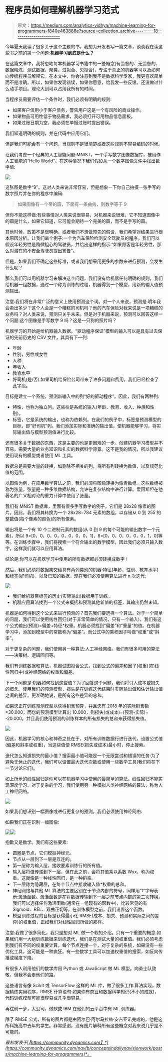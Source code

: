# 程序员如何理解机器学习范式

> 原文：<https://medium.com/analytics-vidhya/machine-learning-for-programmers-f840e463886e?source=collection_archive---------18----------------------->

今年夏天我读了很多关于这个主题的书，我想为开发者写一篇文章，谈谈我在读这些书之前的第一个问题:**机器学习到底是什么？**

在这篇文章中，我将忽略每本机器学习书籍中的一些概念(有监督的、无监督的、数据精炼、测试数据、聚类、过拟合、欠拟合)，专注于真正的机器学习以及如何向传统程序员解释它。在本文中，你会注意到我不是数据科学专家，我更喜欢简单而不是准确。所以，如果你发现错误，如果你愿意，给我发一些反馈。还没做过什么动手项目。理论大到可以占用我所有的时间。

当程序员需要评估一个条件时，我们必须有明确的规则:

*   如果客户信用小于客户债务，警告用户这是一个有风险的商业操作。
*   如果物品可用性低于物品需求，我必须打开可用物品信息面板。
*   如果过账日期为空，我必须在单据过账时提出错误。

我们知道明确的规则，并在代码中应用它们。

但是我们可能会有一个问题，当规则不是很清楚或者这些规则不容易编码的时候。

让我们考虑一个经典的人工智能问题:MNIST，一个手写数字图像数据库，被用作人工智能的“Hello World”。在这种情况下我们假设从一个数字图像文件中找出数字值:

![](img/ecabaaeb5a698032804f1d593035f37e.png)

这张图是数字“9”。这对人类来说非常容易，但是想象一下你自己拍摄一张手写的数字照片并在你的程序中编码:

> 如果图像有一个带的圆，下面有一条曲线，则数字等于 9

但你不能这样做:有些事情对人类来说很容易，对机器来说很难，它不知道图像中的圆是什么，如果它知道，它可能会期待一个完美的圆，而不是手写的圆。

其他时候，政策不是很明确，或者我们不想做预先的假设，我们希望对结果进行根本原因分析。让我们举个例子:一个为汽车保险检测安全驾驶员的程序。我们可以假设年轻男性是稍微粗心的驾驶员，并给出这样的指示:“如果顾客是年轻男性，那么对潜在的不安全驾驶员提出警告”。

但是，如果我们不确定这些标准，或者我们想采用更多的参数来进行预测，会发生什么呢？

那么我们可以用机器学习来解决这个问题。我们没有给机器任何明确的规则，我们给机器一组数据，通过一个称为训练的过程，机器得到一个模型，用新的输入值预测输出。

注意:我们将在非常广泛的意义上使用预测这个词。对一个人来说，预测是:明年我会卖出多少？这个人会是一个糟糕的司机吗？他的汽车保险对我来说是一项糟糕的业务吗？对人类来说，预测只关乎未来。但是对于机器来说，预测可以回答这样一个问题:这个图像是手写数字 9 吗？这是一只狗的照片吗？

机器学习的开始是给机器输入数据。“驱动程序保证”模型的输入可以是具有过去保证的先前历史的 CSV 文件，其具有下一列:

*   年龄
*   性别，男性或女性
*   人种
*   年收入
*   教育水平
*   好司机(是/否):如果司机给保险公司带来了许多问题和费用，我们已经检查了此字段。

目标是建立一个系统，预测新输入中的列“好的驱动程序”。因此，我们有两种列:

*   特性，也称为独立列。这些栏是系统的输入(年龄、教育、收入、种族和性别)。
*   标签，它是系统的输出，也称为依赖列。在我们的例子中，标签是预测模型的目标，即“好司机”列。我们添加实际和准确的输出值，使机器能够学习，将实际输出值与模型预测值进行比较。

还有很多关于数据的东西，这是主要的也是更困难的一步。创建机器学习模型并不容易。需要大量的业务知识和扎实的数据科学背景。这不是我的情况，所以我建议使用现有的模型或者使用 ML 工具。

数据总是需要大量的转换，如删除不相关的列，将所有列转换为数值，以及规范化值的范围。

以图像为例，在应用数学算法之前，我们必须将图像转换为像素数组。这些数组被称为张量。张量是一种多维数据结构，允许在复杂结构中进行计算。爱因斯坦在他著名的广义相对论的重力计算中使用了张量。

我们有 MNIST 数据库，里面有很多手写数字的例子。它们是 28x28 像素的图片。因此，我们将其转换为一个 28x28=784 元素的数组，以存储从 0 到 255 的整数值(每个像素的颜色)的所有像素。

输出将是一个有 10 个二进制元素的数组(从 0 到 9 的每个可能的输出数字一个元素)，所以 9=[0，0，0，0，0，0，0，0，1]，8=[0，0，0，0，0，0，1，0]等等。在训练步骤中，我们将搜索一个符合输出的数学模型，因此我们必须只输入数字，这样我们就可以应用算法。

结论是:你可以在机器学习中使用的所有数据都必须转换成数字！

然后，我们必须将数据集交给具有两列类别的机器:特征(年龄、性别、教育水平)和标签(好司机)，以及已知的数据。现在我们必须使用算法进行 n 次迭代:

![](img/280e7de8dc6ead031eb3780c5f7c5e7e.png)

*   我们给机器带标签的历史(实际输出)数据用于训练。
*   机器应用算法找到一个公式来概括和预测其他新值的标签，其输出仍然未知。

机器是如何得到这个公式来进行预测的？首先我们要选择一个算法。对于一个简单的问题，我们可以使用线性回归(对于非常简单的情况，只有一个输入)，我们有这个公式输出(预测)=偏差+特征*权重。机器必须找到“偏差”和“重量”的值。在机器学习中，添加到模型中的常数称为“偏差”。而公式中的乘积因子叫做“权重”或“斜率”。

对于更复杂的问题，我们使用另一种算法:人工神经网络。我们有很多可用的算法——决策树、逻辑回归等。

我们有训练数据和算法，机器试图拟合公式，找到公式的偏差和因子(权重)(在线性回归中)或神经网络的权重和偏差。

下一个问题是:机器如何找到这些值？为了回答这个问题，我们将引入成本或损失的概念。使用我们的预测模型，损失是在训练迭代结束时实际输出值和估计输出值之间的差异。更准确地说，是所有这些差异的总和。

如果您正在训练预测模型以获得销售预算，并且您有 2018 年的实际销售额=30.000，而您的预测模型计算出 10.000，则损失(或成本)=(预测-实际)= -20.000。并且我们使用预测的训练样本的所有损失的总和来获得损失值。

![](img/d4885a564bc0f8f6a13dbba2ca08c205.png)

因此，机器学习的核心和神奇之处在于，对所有训练数据行进行迭代，设置公式值(偏差和斜率或权重)，当这些值使 RMSE(损失或成本)最小时，停止搜索。

迭代怎么知道损失的最小值？搜索最小值可能是一个无限尝试和错误的任务:为了避免无休止的迭代，我们可以设置最大迭代次数或使用一些数学工具(我们将在下一节讨论它们)。

如上所示的线性回归是你可以在机器学习中使用的最简单的算法。线性回归不能实现深度学习。对于复杂的学习，我们使用另一种模拟人类神经网络的算法，称为人工神经网络。

![](img/37d7f25cc20a5ae625043266d50f716f.png)

如果我们想识别一幅图像或进行更复杂的预测，我们必须使用神经网络:

如果我们正在识别一幅图像:

![](img/e3c7ef570750b47cc2394c2c2162e94e.png)![](img/8b6ed625333447de54192419694babbb.png)

抱歉又是数学。我们有这些要素:

*   圆圈是节点，它们模拟神经元。
*   节点从一层到下一层是互连的。
*   第一层称为输入层，接收要素训练行的所有值。
*   输入层将值传递到下一层，但在此之前，会将其值乘以系数 Wxx，称为权重。这就像是一种线性回归，是一种斜率。
*   下一层称为隐藏层，在每个节点中接收输入值*权重的总和。
*   神经网络与其他 ML 算法的主要区别在于节点内部的符号，同样用“f”字母表示:激活函数。激活函数是在将数据传输到下一层之前节点内部的第二次转换。我们可以选择任何激活函数(通常在一组现有的函数中)，比较常见的有 Sigmoid、REL、双曲正切等。在训练模型之前，我们设置这个函数。
*   模型训练过程的目标是获得最小化 RMSE(成本、损失、预测和实际之间的差异)的权重值，正如我们对线性回归所做的那样。

注意:我做了很多简化，我只是想对 ML 做一个软的介绍。只有一个重要的概念:如果我们用一大组训练数据来训练迭代，我们是在测试大量的权重值。我们必须考虑到我们有不同的权重要计算，每个节点连接一个，对于复杂的系统，如果没有一些优化工具，这可能是一种疯狂。有一些数学工具可以加速权重值的搜索，如反向传播或梯度下降。

有很多人利用他们的数学库用 Python 或 JavaScript 做 ML 模型。向勇士队致敬，但我不会走他们的路。

这些语言有像 Scikit 或 TensorFlow 这样的 ML 库，做了很多工作:算法实现，数据精炼实用程序，RMSE 计算语句:如果你有商业和数据科学知识(不小的成就)，代码训练模型可能很容易或几乎很容易。

再往前一步，大公司，微软或 IBM 在他们的云平台中有 ML 训练器。

除了 RMSE 公式，所有的图片都是由阿尔巴·阿尔马拉兹·安吉亚诺完成的，他是这所科技高中去年的学生。非常感谢，没有图片解释所有这些概念对我来说几乎是不可能的。

*最初发表于*[*【https://community.dynamics.com】*](https://community.dynamics.com/nav/b/conceptsindailynavisionwork/posts/machine-learning-for-programmers)*。*